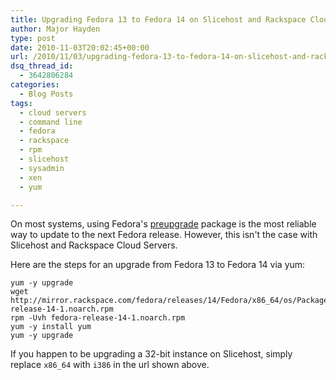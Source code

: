 ```yaml
---
title: Upgrading Fedora 13 to Fedora 14 on Slicehost and Rackspace Cloud Servers
author: Major Hayden
type: post
date: 2010-11-03T20:02:45+00:00
url: /2010/11/03/upgrading-fedora-13-to-fedora-14-on-slicehost-and-rackspace-cloud-servers/
dsq_thread_id:
  - 3642806284
categories:
  - Blog Posts
tags:
  - cloud servers
  - command line
  - fedora
  - rackspace
  - rpm
  - slicehost
  - sysadmin
  - xen
  - yum

---
```

On most systems, using Fedora's [preupgrade][1] package is the most reliable way to update to the next Fedora release. However, this isn't the case with Slicehost and Rackspace Cloud Servers.

Here are the steps for an upgrade from Fedora 13 to Fedora 14 via yum:

```
yum -y upgrade
wget http://mirror.rackspace.com/fedora/releases/14/Fedora/x86_64/os/Packages/fedora-release-14-1.noarch.rpm
rpm -Uvh fedora-release-14-1.noarch.rpm
yum -y install yum
yum -y upgrade
```

If you happen to be upgrading a 32-bit instance on Slicehost, simply replace `x86_64` with `i386` in the url shown above.

 [1]: http://fedoraproject.org/wiki/PreUpgrade
